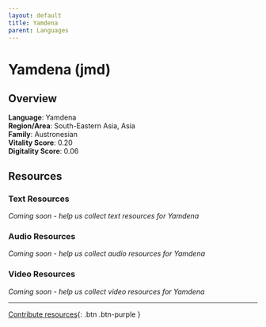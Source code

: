 ```yaml
---
layout: default
title: Yamdena
parent: Languages
---
```


# Yamdena (jmd)

## Overview

**Language**: Yamdena  
**Region/Area**: South-Eastern Asia, Asia  
**Family**: Austronesian  
**Vitality Score**: 0.20  
**Digitality Score**: 0.06  

## Resources

### Text Resources
*Coming soon - help us collect text resources for Yamdena*

### Audio Resources
*Coming soon - help us collect audio resources for Yamdena*

### Video Resources
*Coming soon - help us collect video resources for Yamdena*

---

[Contribute resources](https://fairtrain.github.io/){: .btn .btn-purple }
